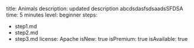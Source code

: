 title: Animals
description: updated description abcdsdasfsdsaadsSFDSA
time: 5 minutes
level: beginner
steps:
  - step1.md
  - step2.md
  - step3.md
license: Apache
isNew: true
isPremium: true
isAvailable: true
